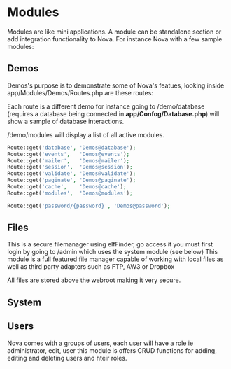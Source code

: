 
# Modules

Modules are like mini applications. A module can be standalone section or add integration functionality to Nova. 
For instance Nova with a few sample modules:

## Demos

Demos's purpose is to demonstrate some of Nova's featues, looking inside app/Modules/Demos/Routes.php are these routes:

Each route is a different demo for instance going to /demo/database (requires a database being connected in **app/Confog/Database.php**)
will show a sample of database interactions.

/demo/modules will display a list of all active modules.

```php
Route::get('database', 'Demos@database');
Route::get('events',   'Demos@events');
Route::get('mailer',   'Demos@mailer');
Route::get('session',  'Demos@session');
Route::get('validate', 'Demos@validate');
Route::get('paginate', 'Demos@paginate');
Route::get('cache',    'Demos@cache');
Route::get('modules',  'Demos@modules');

Route::get('password/{password}', 'Demos@password');
```

## Files

This is a secure filemanager using elfFinder, go access it you must first login by going to /admin which uses the system module (see below)
This module is a full featured file manager capable of working with local files as well as third party adapters such as FTP, AW3 or Dropbox

All files are stored above the webroot making it very secure.

## System

## Users

Nova comes with a groups of users, each user will have a role ie administrator, edit, user this module is offers CRUD functions for adding, editing and deleting users and hteir roles.
